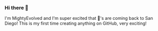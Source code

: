 ### Hi there 👋
I'm MightyEvolved and I'm super excited that 🐼's are coming back to San Diego! This is my first time creating anything on GitHub, very exciting!
<!--
**MightyEvolved/MightyEvolved** is a ✨ _special_ ✨ repository because its `README.md` (this file) appears on your GitHub profile.

Here are some ideas to get you started:

- 🔭 I’m currently working on my first GitHub excercises.
- 🌱 I’m currently learning DevOps through the University of San Diego.
- 👯 I’m looking to collaborate on leadership practices with a focus on Information Technology.
- 🤔 I’m looking for help with understanding Git and GitHub a little better.
- 💬 Ask me about my background in IT Operations.
- 📫 How to reach me: carrier pigeon 😆
-->
